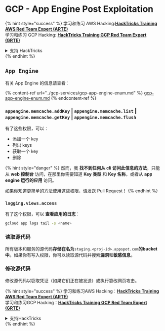 # GCP - App Engine Post Exploitation

{% hint style="success" %}
学习和练习 AWS Hacking:<img src="/.gitbook/assets/image.png" alt="" data-size="line">[**HackTricks Training AWS Red Team Expert (ARTE)**](https://training.hacktricks.xyz/courses/arte)<img src="/.gitbook/assets/image.png" alt="" data-size="line">\
学习和练习 GCP Hacking: <img src="/.gitbook/assets/image (2).png" alt="" data-size="line">[**HackTricks Training GCP Red Team Expert (GRTE)**<img src="/.gitbook/assets/image (2).png" alt="" data-size="line">](https://training.hacktricks.xyz/courses/grte)

<details>

<summary>支持 HackTricks</summary>

* 查看 [**订阅计划**](https://github.com/sponsors/carlospolop)!
* **加入** 💬 [**Discord 群组**](https://discord.gg/hRep4RUj7f) 或 [**telegram 群组**](https://t.me/peass) 或 **关注** 我们的 **Twitter** 🐦 [**@hacktricks\_live**](https://twitter.com/hacktricks\_live)**.**
* **通过提交 PR 分享黑客技巧到** [**HackTricks**](https://github.com/carlospolop/hacktricks) 和 [**HackTricks Cloud**](https://github.com/carlospolop/hacktricks-cloud) github 仓库。

</details>
{% endhint %}

## `App Engine`

有关 App Engine 的信息请查看：

{% content-ref url="../gcp-services/gcp-app-engine-enum.md" %}
[gcp-app-engine-enum.md](../gcp-services/gcp-app-engine-enum.md)
{% endcontent-ref %}

### `appengine.memcache.addKey` | `appengine.memcache.list` | `appengine.memcache.getKey` | `appengine.memcache.flush`

有了这些权限，可以：

* 添加一个 key
* 列出 keys
* 获取一个 key
* 删除

{% hint style="danger" %}
然而，我 **找不到任何从 cli 访问此信息的方法**，只能从 **web 控制台** 访问，在那里你需要知道 **Key 类型** 和 **Key 名称**，或者从 **app engine 运行的应用** 访问。

如果你知道更简单的方法使用这些权限，请发送 Pull Request！
{% endhint %}

### `logging.views.access`

有了这个权限，可以 **查看应用的日志**：
```bash
gcloud app logs tail -s <name>
```
### 读取源代码

所有版本和服务的源代码**存储在名为**`staging.<proj-id>.appspot.com`**的bucket中**。如果你有写入权限，你可以读取源代码并搜索**漏洞**和**敏感信息**。

### 修改源代码

修改源代码以窃取凭证（如果它们正在被发送）或执行篡改网页攻击。

{% hint style="success" %}
学习和练习AWS Hacking：<img src="/.gitbook/assets/image.png" alt="" data-size="line">[**HackTricks Training AWS Red Team Expert (ARTE)**](https://training.hacktricks.xyz/courses/arte)<img src="/.gitbook/assets/image.png" alt="" data-size="line">\
学习和练习GCP Hacking：<img src="/.gitbook/assets/image (2).png" alt="" data-size="line">[**HackTricks Training GCP Red Team Expert (GRTE)**<img src="/.gitbook/assets/image (2).png" alt="" data-size="line">](https://training.hacktricks.xyz/courses/grte)

<details>

<summary>支持HackTricks</summary>

* 查看[**订阅计划**](https://github.com/sponsors/carlospolop)!
* **加入** 💬 [**Discord群组**](https://discord.gg/hRep4RUj7f) 或 [**telegram群组**](https://t.me/peass) 或在**Twitter** 🐦 [**@hacktricks\_live**](https://twitter.com/hacktricks\_live)**上关注我们**。
* **通过提交PRs到** [**HackTricks**](https://github.com/carlospolop/hacktricks) 和 [**HackTricks Cloud**](https://github.com/carlospolop/hacktricks-cloud) **github仓库来分享黑客技巧**。

</details>
{% endhint %}
